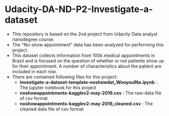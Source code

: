 # Udacity-DA-ND-P2-Investigate-a-dataset <br> 
 - This repository is based on the 2nd project from Udacity Data analyst nanodegree course. <br>
 - The "No-show appointment" data has been analyzed for performing this project.  <br>
 - This dataset collects information from 100k medical appointments in Brazil and is focused on the question of whether or not patients show up for their appointment. A number of characteristics about the patient are included in each row. <br>
 - There are contained following files for this project: <br>
   - **investigate-a-dataset-template-noshowdat_WooyoulNa.ipynb** : The jupyter notebook for this project <br>
   - **noshowappointments-kagglev2-may-2016.csv** : The raw-data file of csv format
   - **noshowappointments-kagglev2-may-2016_cleaned.csv** : The cleaned data file of csv format